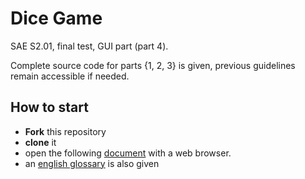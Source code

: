 # Dice Game

SAE S2.01, final test, GUI part (part 4).

Complete source code for parts {1, 2, 3} is given, previous guidelines remain 
accessible if needed.

## How to start 

- **Fork** this repository
- **clone** it 
- open the following [document](./part4-GUI/implementation-guidelines/implementation-guidelines.html) with a web browser.
- an [english glossary](./Glossary.pdf) is also given